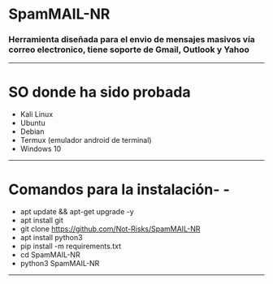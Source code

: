 # SpamMAIL-NR
### Herramienta diseñada para el envio de mensajes masivos vía correo electronico, tiene soporte de Gmail, Outlook y Yahoo

------------


# SO donde ha sido probada
- Kali Linux
- Ubuntu
- Debian
- Termux (emulador android de terminal)
- Windows 10

------------


# Comandos para la instalación- - 
- apt update && apt-get upgrade -y
- apt install git
- git clone https://github.com/Not-Risks/SpamMAIL-NR
- apt install python3
- pip install -m requirements.txt
- cd SpamMAIL-NR
- python3 SpamMAIL-NR

------------
